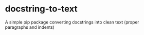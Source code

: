 # docstring-to-text

A simple pip package converting docstrings into clean text (proper paragraphs and indents)

